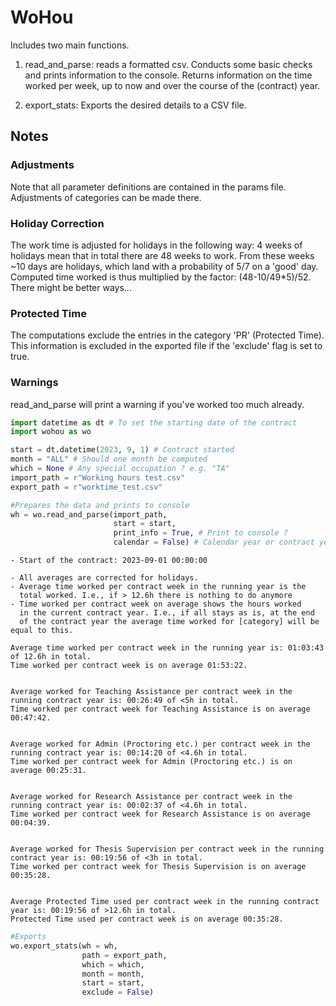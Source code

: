 # WoHou

Includes two main functions.

1) read_and_parse: reads a formatted csv. Conducts some basic checks and prints information to the console. Returns information on the time worked per week, up to now and over the course of the (contract) year.

2) export_stats: Exports the desired details to a CSV file.

## Notes

### Adjustments
Note that all parameter definitions are contained in the params file. Adjustments of categories can be made there.

### Holiday Correction
The work time is adjusted for holidays in the following way: 4 weeks of holidays mean that in total there are 48 weeks to work. From these weeks ~10 days are holidays, which land with a probability of 5/7 on a 'good' day. Computed time worked is thus multiplied by the factor: (48-10/49*5)/52. There might be better ways...

### Protected Time
The computations exclude the entries in the category 'PR' (Protected Time). This information is excluded in the exported file if the 'exclude' flag is set to true.

### Warnings
read_and_parse will print a warning if you've worked too much already.



```python
import datetime as dt # To set the starting date of the contract
import wohou as wo
```


```python
start = dt.datetime(2023, 9, 1) # Contract started
month = "ALL" # Should one month be computed
which = None # Any special occupation ? e.g. "TA"
import_path = r"Working hours test.csv"
export_path = r"worktime_test.csv"
```


```python
#Prepares the data and prints to console
wh = wo.read_and_parse(import_path, 
                       start = start, 
                       print_info = True, # Print to console ? 
                       calendar = False) # Calendar year or contract year ?
```

    
    - Start of the contract: 2023-09-01 00:00:00
    
    - All averages are corrected for holidays.
    - Average time worked per contract week in the running year is the 
      total worked. I.e., if > 12.6h there is nothing to do anymore
    - Time worked per contract week on average shows the hours worked 
      in the current contract year. I.e., if all stays as is, at the end 
      of the contract year the average time worked for [category] will be equal to this.
    
    Average time worked per contract week in the running year is: 01:03:43 of 12.6h in total.
    Time worked per contract week is on average 01:53:22.
    
    
    Average worked for Teaching Assistance per contract week in the running contract year is: 00:26:49 of <5h in total.
    Time worked per contract week for Teaching Assistance is on average 00:47:42.
    
    
    Average worked for Admin (Proctoring etc.) per contract week in the running contract year is: 00:14:20 of <4.6h in total.
    Time worked per contract week for Admin (Proctoring etc.) is on average 00:25:31.
    
    
    Average worked for Research Assistance per contract week in the running contract year is: 00:02:37 of <4.6h in total.
    Time worked per contract week for Research Assistance is on average 00:04:39.
    
    
    Average worked for Thesis Supervision per contract week in the running contract year is: 00:19:56 of <3h in total.
    Time worked per contract week for Thesis Supervision is on average 00:35:28.
    
    
    Average Protected Time used per contract week in the running contract year is: 00:19:56 of >12.6h in total.
    Protected Time used per contract week is on average 00:35:28.
    
    
    


```python
#Exports
wo.export_stats(wh = wh,
                path = export_path,
                which = which,
                month = month,
                start = start,
                exclude = False)
```
